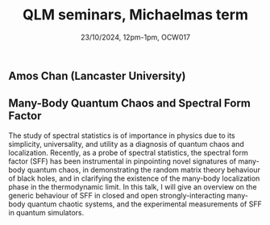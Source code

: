 ﻿---
layout: page
title: QLM seminars, Michaelmas term
subtitle: 23/10/2024, 12pm-1pm, OCW017
---

## Amos Chan (Lancaster University)

## Many-Body Quantum Chaos and Spectral Form Factor

The study of spectral statistics is of importance in physics due to its simplicity, universality, and utility as a diagnosis of quantum chaos and localization. Recently, as a probe of spectral statistics, the spectral form factor (SFF) has been instrumental in pinpointing novel signatures of many-body quantum chaos, in demonstrating the random matrix theory behaviour of black holes, and in clarifying the existence of the many-body localization phase in the thermodynamic limit. In this talk, I will give an overview on the generic behaviour of SFF in closed and open strongly-interacting many-body quantum chaotic systems, and the experimental measurements of SFF in quantum simulators.






